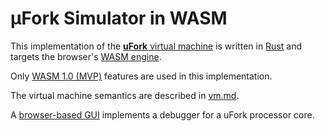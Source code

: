 # μFork Simulator in WASM

This implementation of the [**uFork** virtual machine](../../docs/ufork.md)
is written in [Rust](https://www.rust-lang.org/)
and targets the browser's [WASM engine](https://webassembly.org/).

Only [WASM 1.0 (MVP)](https://github.com/WebAssembly/design/blob/main/MVP.md)
features are used in this implementation.

The virtual machine semantics are described in [vm.md](../../docs/vm.md).

A [browser-based GUI](../../apps/debugger/README.md) implements a debugger for a
uFork processor core.
